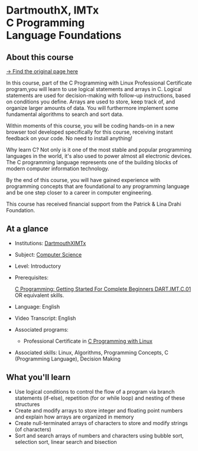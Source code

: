 DartmouthX, IMTx   
C Programming   
Language Foundations
==

## About this course


[-> Find the original page here](https://www.edx.org/learn/c-programming/dartmouth-college-c-programming-language-foundations#about-this-course)

In this course, part of the C Programming with Linux Professional Certificate program,you will learn to use logical statements and arrays in C. Logical statements are used for decision-making with follow-up instructions, based on conditions you define. Arrays are used to store, keep track of, and organize larger amounts of data. You will furthermore implement some fundamental algorithms to search and sort data.

Within moments of this course, you will be coding hands-on in a new browser tool developed specifically for this course, receiving instant feedback on your code. No need to install anything!

Why learn C? Not only is it one of the most stable and popular programming languages in the world, it's also used to power almost all electronic devices. The C programming language represents one of the building blocks of modern computer information technology.

By the end of this course, you will have gained experience with programming concepts that are foundational to any programming language and be one step closer to a career in computer engineering.

This course has received financial support from the Patrick & Lina Drahi Foundation.

## At a glance

-   Institutions: [DartmouthX](https://www.edx.org/school/dartmouthx)[IMTx](https://www.edx.org/school/imtx)
-   Subject: [Computer Science](https://www.edx.org/learn/computer-programming)
-   Level: Introductory
-   Prerequisites:

    [C Programming: Getting Started For Complete Beginners DART.IMT.C.01](https://www.edx.org/course/c-programming-getting-started)\
    OR equivalent skills.

-   Language: English
-   Video Transcript: English
-   Associated programs:
    -   Professional Certificate in [C Programming with Linux](https://www.edx.org/certificates/professional-certificate/dartmouth-imtx-c-programming-with-linux)
-   Associated skills: Linux, Algorithms, Programming Concepts, C (Programming Language), Decision Making

## What you'll learn

-   Use logical conditions to control the flow of a program via branch statements (if-else), repetition (for or while loop) and nesting of these structures
-   Create and modify arrays to store integer and floating point numbers and explain how arrays are organized in memory
-   Create null-terminated arrays of characters to store and modify strings (of characters)
-   Sort and search arrays of numbers and characters using bubble sort, selection sort, linear search and bisection